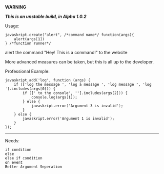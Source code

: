 **WARNING**

***This is an unstable build, in Alpha 1.0.2***

Usage:
    
    javaskript.create("alert", /*command name*/ function(args){
    	alert(args[1])
    } /*function runner*/

alert the command "Hey! This is a command!" to the website

More advanced measures can be taken, but this is all up to the developer.

Professional Example:

    javaskript.add('log', function (args) {
    	if (['log the message ', 'log a message ', 'log message ', 'log '].includes(args[0])) {
    		if ([' to the console', ''].includes(args[2])) {
    			console.log(args[1]);
    		} else {
    			javaskript.error('Argument 3 is invalid');
    		}
    	} else {
    		javaskript.error('Argument 1 is invalid');
    	}
    });


----------


Needs:

	if condition
	else
	else if condition
	on event
	Better Argument Seperation
